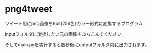 # png4tweet

ツイート用にpng画像を8bit(256色)カラー形式に変換するプログラム

inputフォルダに変換したい元の画像をぶちこんでください。

そしてmain.pyを実行すると数秒後にoutputフォルダ内に出力されます。
